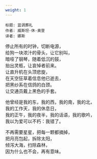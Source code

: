 ```yaml
---
weight: 1
---
```


```
标题: 蓝调葬礼
作者: 威斯坦·休·奥登
译者: 娜斯
```

停止所有的时钟，切断电源，  
给狗一块浓汁的骨头，让它别叫，  
暗哑了钢琴，随着低沉的鼓，  
抬出灵柩，让哀悼者前来。  
让直升机在头顶悲旋，  
在天空狂草着信息他已逝去，  
把黑纱系在信鸽的白颈。  
让交通员戴上黑色的手套。

他曾经是我的东，我的西，我的南，我的北，  
我的工作天，我的休息日，  
我的正午，我的夜半，我的话语，我的歌吟，  
我以为爱可以不朽：我错了。

不再需要星星，把每一颗都摘掉，  
把月亮包起，拆除太阳，  
倾泻大海，扫除森林，  
因为什么也不会，再有意味。